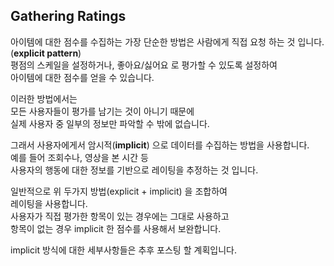 ## Gathering Ratings

아이템에 대한 점수를 수집하는 가장 단순한 방법은 사람에게 직접 요청 하는 것 입니다. (**explicit pattern**)  
평점의 스케일을 설정하거나, 좋아요/싫어요 로 평가할 수 있도록 설정하여  
아이템에 대한 점수를 얻을 수 있습니다.  

이러한 방법에서는   
모든 사용자들이 평가를 남기는 것이 아니기 때문에  
실제 사용자 중 일부의 정보만 파악할 수 밖에 없습니다.   

그래서 사용자에게서 암시적(**implicit**) 으로 데이터를 수집하는 방법을 사용합니다.  
예를 들어 조회수나, 영상을 본 시간 등   
사용자의 행동에 대한 정보를 기반으로 레이팅을 추정하는 것 입니다. 

일반적으로 위 두가지 방법(explicit + implicit) 을 조합하여  
레이팅을 사용합니다.   
사용자가 직접 평가한 항목이 있는 경우에는 그대로 사용하고  
항목이 없는 경우 implicit 한 점수를 사용해서 보완합니다. 

implicit 방식에 대한 세부사항들은 추후 포스팅 할 계획입니다.   

